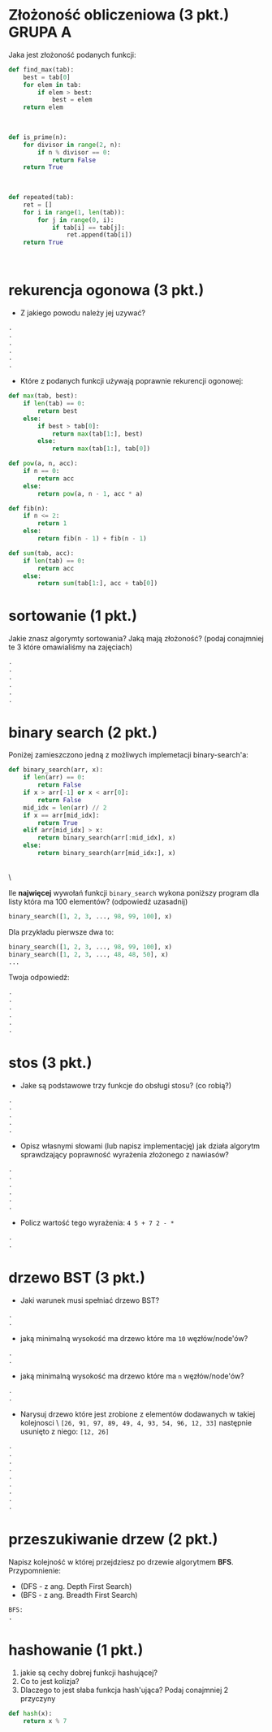 # Złożoność obliczeniowa (3 pkt.)  GRUPA A

Jaka jest złożoność podanych funkcji:

```python
def find_max(tab):
    best = tab[0]
    for elem in tab:
        if elem > best:
            best = elem
    return elem
    
    
```


```python
def is_prime(n):
    for divisor in range(2, n):
        if n % divisor == 0:
            return False
    return True
    
    
```


```python
def repeated(tab):
    ret = []
    for i in range(1, len(tab)):
        for j in range(0, i):
            if tab[i] == tab[j]:
                ret.append(tab[i])
    return True
    
    
```

# rekurencja ogonowa (3 pkt.)

- Z jakiego powodu należy jej uzywać?

```python
.
.
.
.
.
.
```

- Które z podanych funkcji używają poprawnie rekurencji ogonowej: 

```python
def max(tab, best):
    if len(tab) == 0:
        return best
    else:
        if best > tab[0]:
            return max(tab[1:], best)
        else:
            return max(tab[1:], tab[0])
```

```python
def pow(a, n, acc):
    if n == 0:
        return acc
    else:
        return pow(a, n - 1, acc * a)
```

```python
def fib(n):
    if n <= 2:
        return 1
    else:
        return fib(n - 1) + fib(n - 1)
```

```python
def sum(tab, acc):
    if len(tab) == 0:
        return acc
    else:
        return sum(tab[1:], acc + tab[0])
```

# sortowanie (1 pkt.)

Jakie znasz algorymty sortowania? Jaką mają złożoność?
(podaj conajmniej te 3 które omawialiśmy na zajęciach)

```python
.
.
.
.
.
.
```

# binary search (2 pkt.)

Poniżej zamieszczono jedną z możliwych implemetacji binary-search'a:

```python
def binary_search(arr, x):
    if len(arr) == 0:
        return False
    if x > arr[-1] or x < arr[0]:
        return False
    mid_idx = len(arr) // 2
    if x == arr[mid_idx]:
        return True
    elif arr[mid_idx] > x:
        return binary_search(arr[:mid_idx], x)
    else:
        return binary_search(arr[mid_idx:], x)
```
\
\

Ile **najwięcej** wywołań funkcji `binary_search` wykona poniższy program dla listy która ma
100 elementów? (odpowiedź uzasadnij)

```python
binary_search([1, 2, 3, ..., 98, 99, 100], x)
```

Dla przykładu pierwsze dwa to:

```python
binary_search([1, 2, 3, ..., 98, 99, 100], x)
binary_search([1, 2, 3, ..., 48, 48, 50], x)
...
```
Twoja odpowiedź:
```python
.
.
.
.
.
.
```

# stos (3 pkt.)

- Jake są podstawowe trzy funkcje do obsługi stosu? (co robią?)

```python
.
.
.
.
.
```
- Opisz własnymi słowami (lub napisz implementację) jak działa algorytm sprawdzający
  poprawność wyrażenia złożonego z nawiasów?

```python
.
.
.
.
.
.
```
- Policz wartość tego wyrażenia: `4 5 + 7 2 - *`

```python
.
.
```
# drzewo BST (3 pkt.)

- Jaki warunek musi spełniać drzewo BST?

```python
.
.
```
- jaką minimalną wysokość ma drzewo które ma `10` węzłów/node'ów?

```python
.
.
```
- jaką minimalną wysokość ma drzewo które ma `n` węzłów/node'ów?

```python
.
.
```
- Narysuj drzewo które jest zrobione z elementów dodawanych w takiej kolejnosci \\
`[26, 91, 97, 89, 49, 4, 93, 54, 96, 12, 33]` następnie usunięto z niego: `[12, 26]`


```python
.
.
.
.
.
.
.
.
.
```

# przeszukiwanie drzew (2 pkt.)

Napisz kolejność w której przejdziesz po drzewie algorytmem **BFS**.
Przypomnienie:
- (DFS - z ang. Depth First Search)
- (BFS - z ang. Breadth First Search)


```python
BFS:
.
```

# hashowanie (1 pkt.)

1. jakie są cechy dobrej funkcji hashującej?
2. Co to jest kolizja?
3. Dlaczego to jest słaba funkcja hash'ująca? Podaj conajmniej 2 przyczyny

```python
def hash(x):
    return x % 7
```
